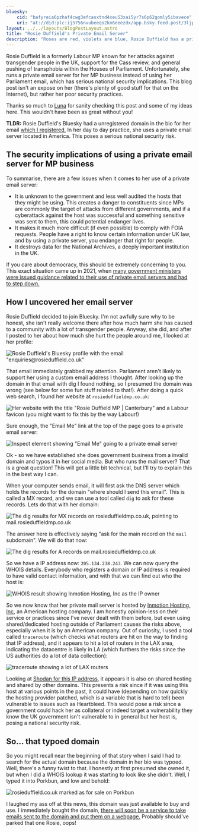 ```yaml
---
bluesky:
    cid: "bafyreia6pzhaf4cwg3efcasxtnd4xeu53xai5yr7s6p62gomly5ibavece"
    uri: "at://did:plc:ij5756nvubeeqo2kn6eeezdx/app.bsky.feed.post/3ljpyhlriua2o"
layout: ../../layouts/BlogPostLayout.astro
title: "Rosie Duffield's Private Email Server"
description: "Roses are red, violets are blue, Rosie Duffield has a private email server, what about you"
---
```


Rosie Duffield is a formerly Labour MP known for her attacks against transgender people in the UK, support for the Cass review, and general pushing of transphobia within the Houses of Parliament. Unfortunately, she runs a private email server for her MP business instead of using her Parliament email, which has serious national security implications. This blog post isn't an expose on her (there's plenty of good stuff for that on the Internet), but rather her poor security practices.

Thanks so much to [Luna](https://bsky.app/profile/imlunahey.com) for sanity checking this post and some of my ideas here. This wouldn't have been as great without you!

**TLDR:** Rosie Duffield's Bluesky had a unregistered domain in the bio for her email [which I registered.](https://rosieduffield.co.uk) In her day to day practice, she uses a private email server located in America. This poses a serious national security risk.

## The security implications of using a private email server for MP business

To summarise, there are a few issues when it comes to her use of a private email server:

- It is unknown to the government and less well audited the hosts that they might be using. This creates a danger to constituents since MPs are commonly the target of attacks from different governments, and if a cyberattack against the host was successful and something sensitive was sent to them, this could potential endanger lives.
- It makes it much more difficult (if even possible) to comply with FOIA requests. People have a right to know certain information under UK law, and by using a private server, you endanger that right for people.
- It destroys data for the National Archives, a deeply important institution in the UK.

If you care about democracy, this should be extremely concerning to you. This exact situation came up in 2021, when [many government ministers were issued guidance related to their use of private email servers and had to step down.](https://www.bbc.co.uk/news/uk-politics-57642791)

## How I uncovered her email server

Rosie Duffield decided to join Bluesky. I'm not awfully sure why to be honest, she isn't really welcome there after how much harm she has caused to a community with a lot of transgender people. Anyway, she did, and after I posted to her about how much she hurt the people around me, I looked at her profile:

![Rosie Duffield's Bluesky profile with the email "enquiries@rosieduffield.co.uk"](/images/rosie-duffield/bsky.png)

That email immediately grabbed my attention. Parliament aren't likely to support her using a custom email address I thought. After looking up the domain in that email with dig I found nothing, so I presumed the domain was wrong (see below for some fun stuff related to that!). After doing a quick web search, I found her website at `rosieduffieldmp.co.uk`:

![Her website with the title "Rosie Duffield MP | Canterbury" and a Labour favicon (you might want to fix this by the way Labour!)](/images/rosie-duffield/title_and_favicon.png)

Sure enough, the "Email Me" link at the top of the page goes to a private email server:

![Inspect element showing "Email Me" going to a private email server](/images/rosie-duffield/inspect.png)

Ok - so we have established she does government business from a invalid domain and typos it in her social media. But who runs the mail server? That is a great question! This will get a little bit technical, but I'll try to explain this in the best way I can.

When your computer sends email, it will first ask the DNS server which holds the records for the domain "where should I send this email". This is called a MX record, and we can use a tool called `dig` to ask for these records. Lets do that with her domain:

![The dig results for MX records on rosieduffieldmp.co.uk, pointing to mail.rosieduffieldmp.co.uk](/images/rosie-duffield/dig_mx_root.png)

The answer here is effectively saying "ask for the main record on the `mail` subdomain". We will do that now:

![The dig results for A records on mail.rosieduffieldmp.co.uk](/images/rosie-duffield/dig_a_mail.png)

So we have a IP address now: `205.134.238.243`. We can now query the WHOIS details. Everybody who registers a domain or IP address is required to have valid contact information, and with that we can find out who the host is:

![WHOIS result showing Inmotion Hosting, Inc as the IP owner](/images/rosie-duffield/whois_res.png)

So we now know that her private mail server is hosted by [Inmotion Hosting, Inc](https://www.inmotionhosting.com/), an American hosting company. I am honestly opinion-less on their service or practices since I've never dealt with them before, but even using shared/dedicated hosting outside of Parliament causes the risks above, especially when it is by an American company. Out of curiosity, I used a tool called `traceroute` (which checks what routers are hit on the way to finding that IP address), and it appears to hit a lot of routers in the LAX area, indicating the datacentre is likely in LA (which furthers the risks since the US authorities do a lot of data collection):

![traceroute showing a lot of LAX routers](/images/rosie-duffield/traceroute_result.png)

Looking at [Shodan for this IP address](https://www.shodan.io/host/205.134.238.243), it appears it is also on shared hosting and shared by other domains. This presents a risk since if it was using this host at various points in the past, it could have (depending on how quickly the hosting provider patched, which is a variable that is hard to tell) been vulnerable to issues such as Heartbleed. This would pose a risk since a government could hack her as collateral or indeed target a vulnerability they know the UK government isn't vulnerable to in general but her host is, posing a national security risk.

## So... that typoed domain

So you might recall near the beginning of that story when I said I had to search for the actual domain because the domain in her bio was typoed. Well, there's a funny twist to that. I honestly at first presumed she owned it, but when I did a WHOIS lookup it was starting to look like she didn't. Well, I typed it into Porkbun, and low and behold:

![rosieduffield.co.uk marked as for sale on Porkbun](/images/rosie-duffield/domain_buyable.png)

I laughed my ass off at this news, this domain was just available to buy and use. I immediately bought the domain, [there will soon be a service to take emails sent to the domain and put them on a webpage.](https://rosieduffield.co.uk) Probably should've parked that one Rosie, oops!
